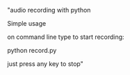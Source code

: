 "audio recording with python

Simple usage

on command line type to start recording:

python record.py

just press any key to stop" 
